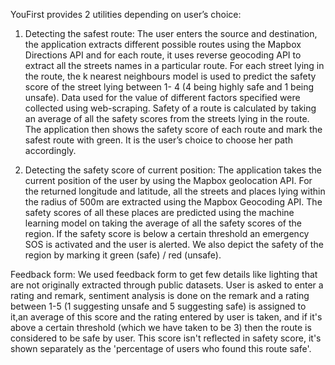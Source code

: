 YouFirst provides 2 utilities depending on user’s choice:
1) Detecting the safest route:
The user enters the source and destination, the application extracts different possible routes using the Mapbox Directions API and for each route, it uses reverse geocoding API to extract all the streets names in a particular route. For each street lying in the route, the k nearest neighbours model is used to predict the safety score of the street lying between 1- 4 (4 being highly safe and 1 being unsafe). Data used for the value of different factors specified were collected using web-scraping. Safety of a route is calculated by taking an average of all the safety scores from the streets lying in the route. The application then shows the safety score of each route and mark the safest route with green. It is the user’s choice to choose her path accordingly.

2) Detecting the safety score of current position:
The application takes the current position of the user by using the Mapbox geolocation API. For the returned longitude and latitude, all the streets and places lying within the radius of 500m are extracted using the Mapbox Geocoding API. The safety scores of all these places are predicted using the machine learning model on taking the average of all the safety scores of the region. If the safety score is below a certain threshold an emergency SOS is activated and the user is alerted. We also depict the safety of the region by marking it green (safe) / red (unsafe).

Feedback form:
We used feedback form to get few details like lighting that are not originally extracted through public datasets. User is asked to enter a rating and remark, sentiment analysis is done on the remark and a rating between 1-5 (1 suggesting unsafe and 5 suggesting safe) is assigned to it,an average of this score and the rating entered by user is taken, and if it's above a certain threshold (which we have taken to be 3) then the route is considered to be safe by user. This score isn't reflected in safety score, it's shown separately as the 'percentage of users who found this route safe'.
